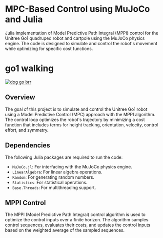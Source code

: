 # MPC-Based Control using MuJoCo and Julia

Julia implementation of Model Predictive Path Integral (MPPI) control for the Unitree Go1 quadruped robot and cartpole using the MuJoCo physics engine. The code is designed to simulate and control the robot's movement while optimizing for specific cost functions.

# go1 walking


[![dog go brr](https://img.youtube.com/vi/td9j1vgA25c0.jpg)](https://www.youtube.com/watch?v=td9j1vgA25c0)

## Overview

The goal of this project is to simulate and control the Unitree Go1 robot using a Model Predictive Control (MPC) approach with the MPPI algorithm. The control loop optimizes the robot's trajectory by minimizing a cost function that includes terms for height tracking, orientation, velocity, control effort, and symmetry.

## Dependencies

The following Julia packages are required to run the code:

- `MuJoCo.jl`: For interfacing with the MuJoCo physics engine.
- `LinearAlgebra`: For linear algebra operations.
- `Random`: For generating random numbers.
- `Statistics`: For statistical operations.
- `Base.Threads`: For multithreading support.

## MPPI Control

The MPPI (Model Predictive Path Integral) control algorithm is used to optimize the control inputs over a finite horizon. The algorithm samples control sequences, evaluates their costs, and updates the control inputs based on the weighted average of the sampled sequences.
